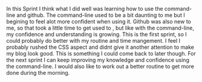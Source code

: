 In this Sprint I think what I did well was learning how to use the command-line and github. The command-line used to be a bit daunting to me but I begining to feel alot more confident when using it. Github was also new to me, so that took a little time to get used to , but like with the command-line, my confidence and understanding is growing. 
This is the first sprint, so I could probably do better with my routine and time mangement. I feel I probably rushed the CSS aspect and didnt give it another attention to make my blog look good. This is something I could come back to later though. 
For the next sprint I can keep improving my knowledge and confidence using the command-line. I would also like to work out a better routine to get more done during the morning. 